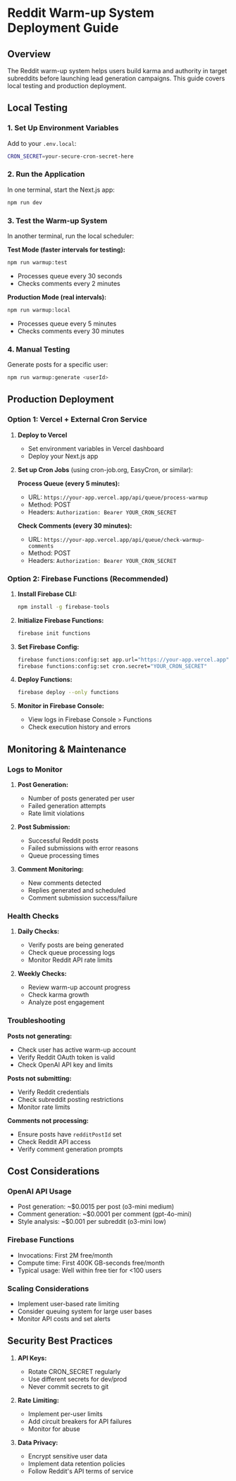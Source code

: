 # Reddit Warm-up System Deployment Guide

## Overview

The Reddit warm-up system helps users build karma and authority in target subreddits before launching lead generation campaigns. This guide covers local testing and production deployment.

## Local Testing

### 1. Set Up Environment Variables

Add to your `.env.local`:

```bash
CRON_SECRET=your-secure-cron-secret-here
```

### 2. Run the Application

In one terminal, start the Next.js app:

```bash
npm run dev
```

### 3. Test the Warm-up System

In another terminal, run the local scheduler:

**Test Mode (faster intervals for testing):**

```bash
npm run warmup:test
```

- Processes queue every 30 seconds
- Checks comments every 2 minutes

**Production Mode (real intervals):**

```bash
npm run warmup:local
```

- Processes queue every 5 minutes
- Checks comments every 30 minutes

### 4. Manual Testing

Generate posts for a specific user:

```bash
npm run warmup:generate <userId>
```

## Production Deployment

### Option 1: Vercel + External Cron Service

1. **Deploy to Vercel**

   - Set environment variables in Vercel dashboard
   - Deploy your Next.js app

2. **Set up Cron Jobs** (using cron-job.org, EasyCron, or similar):

   **Process Queue (every 5 minutes):**

   - URL: `https://your-app.vercel.app/api/queue/process-warmup`
   - Method: POST
   - Headers: `Authorization: Bearer YOUR_CRON_SECRET`

   **Check Comments (every 30 minutes):**

   - URL: `https://your-app.vercel.app/api/queue/check-warmup-comments`
   - Method: POST
   - Headers: `Authorization: Bearer YOUR_CRON_SECRET`

### Option 2: Firebase Functions (Recommended)

1. **Install Firebase CLI:**

   ```bash
   npm install -g firebase-tools
   ```

2. **Initialize Firebase Functions:**

   ```bash
   firebase init functions
   ```

3. **Set Firebase Config:**

   ```bash
   firebase functions:config:set app.url="https://your-app.vercel.app"
   firebase functions:config:set cron.secret="YOUR_CRON_SECRET"
   ```

4. **Deploy Functions:**

   ```bash
   firebase deploy --only functions
   ```

5. **Monitor in Firebase Console:**
   - View logs in Firebase Console > Functions
   - Check execution history and errors

## Monitoring & Maintenance

### Logs to Monitor

1. **Post Generation:**

   - Number of posts generated per user
   - Failed generation attempts
   - Rate limit violations

2. **Post Submission:**

   - Successful Reddit posts
   - Failed submissions with error reasons
   - Queue processing times

3. **Comment Monitoring:**
   - New comments detected
   - Replies generated and scheduled
   - Comment submission success/failure

### Health Checks

1. **Daily Checks:**

   - Verify posts are being generated
   - Check queue processing logs
   - Monitor Reddit API rate limits

2. **Weekly Checks:**
   - Review warm-up account progress
   - Check karma growth
   - Analyze post engagement

### Troubleshooting

**Posts not generating:**

- Check user has active warm-up account
- Verify Reddit OAuth token is valid
- Check OpenAI API key and limits

**Posts not submitting:**

- Verify Reddit credentials
- Check subreddit posting restrictions
- Monitor rate limits

**Comments not processing:**

- Ensure posts have `redditPostId` set
- Check Reddit API access
- Verify comment generation prompts

## Cost Considerations

### OpenAI API Usage

- Post generation: ~$0.0015 per post (o3-mini medium)
- Comment generation: ~$0.0001 per comment (gpt-4o-mini)
- Style analysis: ~$0.001 per subreddit (o3-mini low)

### Firebase Functions

- Invocations: First 2M free/month
- Compute time: First 400K GB-seconds free/month
- Typical usage: Well within free tier for <100 users

### Scaling Considerations

- Implement user-based rate limiting
- Consider queuing system for large user bases
- Monitor API costs and set alerts

## Security Best Practices

1. **API Keys:**

   - Rotate CRON_SECRET regularly
   - Use different secrets for dev/prod
   - Never commit secrets to git

2. **Rate Limiting:**

   - Implement per-user limits
   - Add circuit breakers for API failures
   - Monitor for abuse

3. **Data Privacy:**
   - Encrypt sensitive user data
   - Implement data retention policies
   - Follow Reddit's API terms of service
